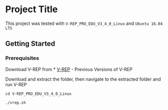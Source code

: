 # Project Title

This project was tested with ```V-REP_PRO_EDU_V3_4_0_Linux``` and ```Ubuntu 16.04 LTS```

## Getting Started


### Prerequisites


Download V-REP from * [V-REP](http://www.coppeliarobotics.com/previousversions.html) - Previous Versions of V-REP

Download and extract the folder, then navigate to the extracted folder and run V-REP

```cd V-REP_PRO_EDU_V3_4_0_Linux```

```./vrep.sh```
